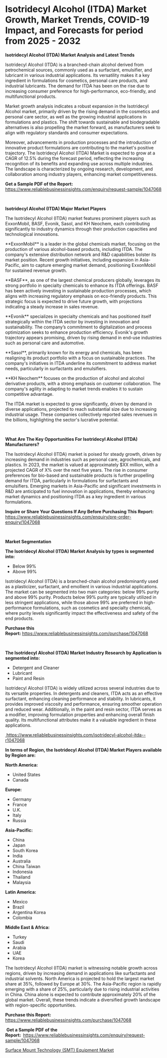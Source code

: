<p><h1>Isotridecyl Alcohol (ITDA) Market Growth, Market Trends, COVID-19 Impact, and Forecasts for period from 2025 - 2032</h1></p><p><strong>Isotridecyl Alcohol (ITDA) Market Analysis and Latest Trends</strong></p>
<p><p>Isotridecyl Alcohol (ITDA) is a branched-chain alcohol derived from petrochemical sources, commonly used as a surfactant, emulsifier, and lubricant in various industrial applications. Its versatility makes it a key ingredient in formulations for cosmetics, personal care products, and industrial lubricants. The demand for ITDA has been on the rise due to increasing consumer preference for high-performance, eco-friendly, and multifunctional products.</p><p>Market growth analysis indicates a robust expansion in the Isotridecyl Alcohol market, primarily driven by the rising demand in the cosmetics and personal care sector, as well as the growing industrial applications in formulations and plastics. The shift towards sustainable and biodegradable alternatives is also propelling the market forward, as manufacturers seek to align with regulatory standards and consumer expectations.</p><p>Moreover, advancements in production processes and the introduction of innovative product formulations are contributing to the market's positive trajectory. The Isotridecyl Alcohol (ITDA) Market is expected to grow at a CAGR of 12.5% during the forecast period, reflecting the increasing recognition of its benefits and expanding use across multiple industries. The landscape is characterized by ongoing research, development, and collaboration among industry players, enhancing market competitiveness.</p></p>
<p><strong>Get a Sample PDF of the Report:&nbsp;</strong> <a href="https://www.reliablebusinessinsights.com/enquiry/request-sample/1047068?utm_campaign=3430&utm_medium=2&utm_source=Github&utm_content=ia&utm_term=22032025&utm_id=isotridecyl-alcohol-itda">https://www.reliablebusinessinsights.com/enquiry/request-sample/1047068</a></p>
<p>&nbsp;</p>
<p><strong>Isotridecyl Alcohol (ITDA) Major Market Players</strong></p>
<p><p>The Isotridecyl Alcohol (ITDA) market features prominent players such as ExxonMobil, BASF, Evonik, Sasol, and KH Neochem, each contributing significantly to industry dynamics through their production capacities and technological innovations.</p><p>**ExxonMobil** is a leader in the global chemicals market, focusing on the production of various alcohol-based products, including ITDA. The company's extensive distribution network and R&D capabilities bolster its market position. Recent growth initiatives, including expansion in Asia-Pacific, aim to capture emerging market demand, positioning ExxonMobil for sustained revenue growth.</p><p>**BASF**, as one of the largest chemical producers globally, leverages its strong portfolio in specialty chemicals to enhance its ITDA offerings. BASF has been actively investing in sustainable production processes, which aligns with increasing regulatory emphasis on eco-friendly products. This strategic focus is expected to drive future growth, with projections indicating a steady increase in sales revenue.</p><p>**Evonik** specializes in specialty chemicals and has positioned itself strategically within the ITDA sector by investing in innovation and sustainability. The company’s commitment to digitalization and process optimization seeks to enhance production efficiency. Evonik's growth trajectory appears promising, driven by rising demand in end-use industries such as personal care and automotive.</p><p>**Sasol**, primarily known for its energy and chemicals, has been realigning its product portfolio with a focus on sustainable practices. The company's initiatives in ITDA underline its commitment to address market needs, particularly in surfactants and emulsifiers.</p><p>**KH Neochem** focuses on the production of alcohol and alcohol derivative products, with a strong emphasis on customer collaboration. The company's agility in adapting to market trends enables it to sustain competitive advantage.</p><p>The ITDA market is expected to grow significantly, driven by demand in diverse applications, projected to reach substantial size due to increasing industrial usage. These companies collectively reported sales revenues in the billions, highlighting the sector's lucrative potential.</p></p>
<p>&nbsp;</p>
<p><strong>What Are The Key Opportunities For Isotridecyl Alcohol (ITDA) Manufacturers?</strong></p>
<p><p>The Isotridecyl Alcohol (ITDA) market is poised for steady growth, driven by increasing demand in industries such as personal care, agrochemicals, and plastics. In 2023, the market is valued at approximately $XX million, with a projected CAGR of X% over the next five years. The rise in consumer preferences for bio-based and sustainable products is further propelling demand for ITDA, particularly in formulations for surfactants and emulsifiers. Emerging markets in Asia-Pacific and significant investments in R&D are anticipated to fuel innovation in applications, thereby enhancing market dynamics and positioning ITDA as a key ingredient in various formulations.</p></p>
<p><strong>Inquire or Share Your Questions If Any Before Purchasing This Report:</strong> <a href="https://www.reliablebusinessinsights.com/enquiry/pre-order-enquiry/1047068?utm_campaign=3430&utm_medium=2&utm_source=Github&utm_content=ia&utm_term=22032025&utm_id=isotridecyl-alcohol-itda">https://www.reliablebusinessinsights.com/enquiry/pre-order-enquiry/1047068</a></p>
<p>&nbsp;</p>
<p><strong>Market Segmentation</strong></p>
<p><strong>The Isotridecyl Alcohol (ITDA) Market Analysis by types is segmented into:</strong></p>
<p><ul><li>Below 99%</li><li>Above 99%</li></ul></p>
<p><p>Isotridecyl Alcohol (ITDA) is a branched-chain alcohol predominantly used as a plasticizer, surfactant, and emollient in various industrial applications. The market can be segmented into two main categories: below 99% purity and above 99% purity. Products below 99% purity are typically utilized in less stringent applications, while those above 99% are preferred in high-performance formulations, such as cosmetics and specialty chemicals, where purity levels significantly impact the effectiveness and safety of the end products.</p></p>
<p><strong>Purchase this Report:&nbsp;</strong><a href="https://www.reliablebusinessinsights.com/purchase/1047068?utm_campaign=3430&utm_medium=2&utm_source=Github&utm_content=ia&utm_term=22032025&utm_id=isotridecyl-alcohol-itda">https://www.reliablebusinessinsights.com/purchase/1047068</a></p>
<p>&nbsp;</p>
<p><strong>The Isotridecyl Alcohol (ITDA) Market Industry Research by Application is segmented into:</strong></p>
<p><ul><li>Detergent and Cleaner</li><li>Lubricant</li><li>Paint and Resin</li></ul></p>
<p><p>Isotridecyl Alcohol (ITDA) is widely utilized across several industries due to its versatile properties. In detergents and cleaners, ITDA acts as an effective surfactant, enhancing cleaning performance and stability. In lubricants, it provides improved viscosity and performance, ensuring smoother operation and reduced wear. Additionally, in the paint and resin sector, ITDA serves as a modifier, improving formulation properties and enhancing overall finish quality. Its multifunctional attributes make it a valuable ingredient in these applications.</p></p>
<p><a href="https://www.reliablebusinessinsights.com/isotridecyl-alcohol-itda--r1047068?utm_campaign=3430&utm_medium=2&utm_source=Github&utm_content=ia&utm_term=22032025&utm_id=isotridecyl-alcohol-itda">&nbsp;https://www.reliablebusinessinsights.com/isotridecyl-alcohol-itda--r1047068</a></p>
<p><strong>In terms of Region, the Isotridecyl Alcohol (ITDA) Market Players available by Region are:</strong></p>
<p>
    <p> <strong> North America: </strong>
        <ul>
            <li>United States</li>
            <li>Canada</li>
        </ul>
        </p> 
    <p> <strong> Europe: </strong>
        <ul>
            <li>Germany</li>
            <li>France</li>
            <li>U.K.</li>
            <li>Italy</li>
            <li>Russia</li>
        </ul>
        </p> 
    <p> <strong> Asia-Pacific: </strong>
        <ul>
            <li>China</li>
            <li>Japan</li>
            <li>South Korea</li>
            <li>India</li>
            <li>Australia</li>
            <li>China Taiwan</li>
            <li>Indonesia</li>
            <li>Thailand</li>
            <li>Malaysia</li>
        </ul>
        </p> 
    <p> <strong> Latin America: </strong>
        <ul>
            <li>Mexico</li>
            <li>Brazil</li>
            <li>Argentina Korea</li>
            <li>Colombia</li>
        </ul>
        </p> 
    <p> <strong> Middle East & Africa: </strong>
        <ul>
            <li>Turkey</li>
            <li>Saudi</li>
            <li>Arabia</li>
            <li>UAE</li>
            <li>Korea</li>
        </ul>
    </p>
    </p>
<p><p>The Isotridecyl Alcohol (ITDA) market is witnessing notable growth across regions, driven by increasing demand in applications like surfactants and industrial solvents. North America is projected to hold the largest market share at 35%, followed by Europe at 30%. The Asia-Pacific region is rapidly emerging with a share of 25%, particularly due to rising industrial activities in China. China alone is expected to contribute approximately 20% of the global market. Overall, these trends indicate a diversified growth landscape with region-specific opportunities.</p></p>
<p><strong>Purchase this Report: </strong><a href="https://www.reliablebusinessinsights.com/purchase/1047068?utm_campaign=3430&utm_medium=2&utm_source=Github&utm_content=ia&utm_term=22032025&utm_id=isotridecyl-alcohol-itda">https://www.reliablebusinessinsights.com/purchase/1047068</a></p>
<p>&nbsp;<strong>Get a Sample PDF of the Report:&nbsp;&nbsp;</strong><a href="https://www.reliablebusinessinsights.com/enquiry/request-sample/1047068?utm_campaign=3430&utm_medium=2&utm_source=Github&utm_content=ia&utm_term=22032025&utm_id=isotridecyl-alcohol-itda">https://www.reliablebusinessinsights.com/enquiry/request-sample/1047068</a></p>
<p><strong></strong></p>
<p><p><a href="https://github.com/gunbybeahmg1/Market-Research-Report-List-1/blob/main/surface-mount-technology-smt-equipment-market.md?utm_campaign=3430&utm_medium=2&utm_source=Github&utm_content=ia&utm_term=22032025&utm_id=isotridecyl-alcohol-itda">Surface Mount Technology (SMT) Equipment Market</a></p></p>